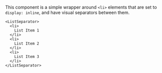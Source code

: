 This component is a simple wrapper around `<li>` elements that are set to `display: inline`, and have visual separators between them.

```
<ListSeparator>
  <li>
    List Item 1
  </li>
  <li>
    List Item 2
  </li>
  <li>
    List Item 3
  </li>
</ListSeparator>
```